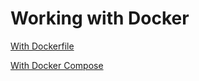 # Working with Docker

[With Dockerfile](Working%20with%20Docker%203307eadbaee141109ffc18e72ec95a9d/With%20Dockerfile%200ec65d7b2def40b990ba4abca4dd04bc.md)

[With Docker Compose](Working%20with%20Docker%203307eadbaee141109ffc18e72ec95a9d/With%20Docker%20Compose%2069c4aa988ef94ca494fb8eeca1ef4220.md)
